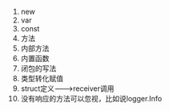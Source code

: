 1. new
2. var
3. const
4. 方法
5. 内部方法
6. 内置函数
7. 闭包的写法
8. 类型转化赋值
9. struct定义--->receiver调用
10. 没有响应的方法可以忽视，比如说logger.Info